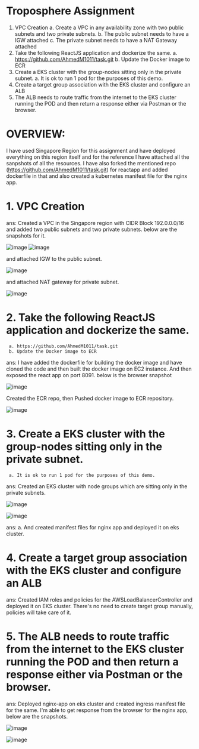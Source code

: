 # Troposphere Assignment

1. VPC Creation
a. Create a VPC in any availability zone with two public subnets and two private
subnets.
b. The public subnet needs to have a IGW attached
c. The private subnet needs to have a NAT Gateway attached
2. Take the following ReactJS application and dockerize the same.
a. https://github.com/AhmedM1011/task.git
b. Update the Docker image to ECR
3. Create a EKS cluster with the group-nodes sitting only in the private subnet.
a. It is ok to run 1 pod for the purposes of this demo.
4. Create a target group association with the EKS cluster and configure an ALB
5. The ALB needs to route traffic from the internet to the EKS cluster running the POD
and then return a response either via Postman or the browser.

# OVERVIEW:

I have used Singapore Region for this assignment and have deployed everything on this region itself and for the reference I have attached all the sanpshots of all the resources.
I have also forked the mentioned repo (https://github.com/AhmedM1011/task.git) for reactapp and added dockerfile in that and also created a kubernetes manifest file for the nginx app.

# 1. VPC Creation
ans: Created a VPC in the Singapore region with CIDR Block 192.0.0.0/16 and added two public subnets and two private subnets.
below are the snapshots for it.

 ![image](https://github.com/user-attachments/assets/a214e3fd-4ccb-477a-b09b-cff407a28a80)
 ![image](https://github.com/user-attachments/assets/70431bc4-0b5e-4756-a688-ad1f7dae655d)


and attached IGW to the public subnet.

 ![image](https://github.com/user-attachments/assets/4d823402-2437-410b-876d-b2cb8db7abed)

and attached NAT gateway for private subnet.

 ![image](https://github.com/user-attachments/assets/8f786768-5697-43c1-82f6-49ec26fc36d5)

# 2. Take the following ReactJS application and dockerize the same.
     a. https://github.com/AhmedM1011/task.git
     b. Update the Docker image to ECR
ans: I have added the dockerfile for building the docker image and
have cloned the code and then built the docker image on EC2 instance.
And then exposed the react app on port 8091.
below is the browser snapshot

 ![image](https://github.com/user-attachments/assets/f81ddd3a-64f0-42cc-9c99-ab360e23b0d1)

Created the ECR repo, then Pushed docker image to ECR repository.

 ![image](https://github.com/user-attachments/assets/b5c5e0b2-f028-4fcf-bb88-3b7651fb4072)

# 3. Create a EKS cluster with the group-nodes sitting only in the private subnet.
     a. It is ok to run 1 pod for the purposes of this demo.
ans: Created an EKS cluster with node groups which are sitting only in the private subnets.

 ![image](https://github.com/user-attachments/assets/f70db5f2-ef61-4d80-a7a9-e354f3120857)
 
 ![image](https://github.com/user-attachments/assets/b80241dd-bd3f-4c16-858a-83d384d8dec9)

ans: a. And created manifest files for nginx app and deployed it on eks cluster.

 # 4. Create a target group association with the EKS cluster and configure an ALB
 ans: Created IAM roles and policies for the AWSLoadBalancerController and deployed it on EKS cluster.
     There's no need to create target group manually, policies will take care of it.
     
    
 # 5. The ALB needs to route traffic from the internet to the EKS cluster running the POD and then return a response either via Postman or the browser.
  ans: Deployed nginx-app on eks cluster and created ingress manifest file for the same.
         I'm able to get response from the browser for the nginx app, below are the snapshots.


   ![image](https://github.com/user-attachments/assets/d262eb04-383e-41cf-9821-9bcd4a8d7116)
   
   ![image](https://github.com/user-attachments/assets/fb4a7296-09a1-4724-9997-4344b122fbe1)


     


 






